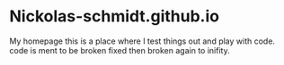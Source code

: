 # Nickolas-schmidt.github.io
My homepage
this is a place where I test things out and play with code. code is ment to be broken fixed then broken again to inifity.
